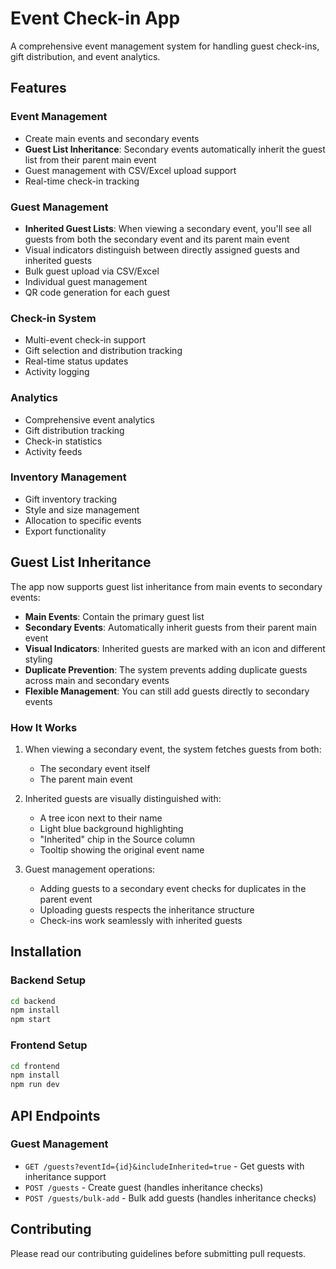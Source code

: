 # Event Check-in App

A comprehensive event management system for handling guest check-ins, gift distribution, and event analytics.

## Features

### Event Management
- Create main events and secondary events
- **Guest List Inheritance**: Secondary events automatically inherit the guest list from their parent main event
- Guest management with CSV/Excel upload support
- Real-time check-in tracking

### Guest Management
- **Inherited Guest Lists**: When viewing a secondary event, you'll see all guests from both the secondary event and its parent main event
- Visual indicators distinguish between directly assigned guests and inherited guests
- Bulk guest upload via CSV/Excel
- Individual guest management
- QR code generation for each guest

### Check-in System
- Multi-event check-in support
- Gift selection and distribution tracking
- Real-time status updates
- Activity logging

### Analytics
- Comprehensive event analytics
- Gift distribution tracking
- Check-in statistics
- Activity feeds

### Inventory Management
- Gift inventory tracking
- Style and size management
- Allocation to specific events
- Export functionality

## Guest List Inheritance

The app now supports guest list inheritance from main events to secondary events:

- **Main Events**: Contain the primary guest list
- **Secondary Events**: Automatically inherit guests from their parent main event
- **Visual Indicators**: Inherited guests are marked with an icon and different styling
- **Duplicate Prevention**: The system prevents adding duplicate guests across main and secondary events
- **Flexible Management**: You can still add guests directly to secondary events

### How It Works

1. When viewing a secondary event, the system fetches guests from both:
   - The secondary event itself
   - The parent main event

2. Inherited guests are visually distinguished with:
   - A tree icon next to their name
   - Light blue background highlighting
   - "Inherited" chip in the Source column
   - Tooltip showing the original event name

3. Guest management operations:
   - Adding guests to a secondary event checks for duplicates in the parent event
   - Uploading guests respects the inheritance structure
   - Check-ins work seamlessly with inherited guests

## Installation

### Backend Setup
```bash
cd backend
npm install
npm start
```

### Frontend Setup
```bash
cd frontend
npm install
npm run dev
```

## API Endpoints

### Guest Management
- `GET /guests?eventId={id}&includeInherited=true` - Get guests with inheritance support
- `POST /guests` - Create guest (handles inheritance checks)
- `POST /guests/bulk-add` - Bulk add guests (handles inheritance checks)

## Contributing

Please read our contributing guidelines before submitting pull requests. 
